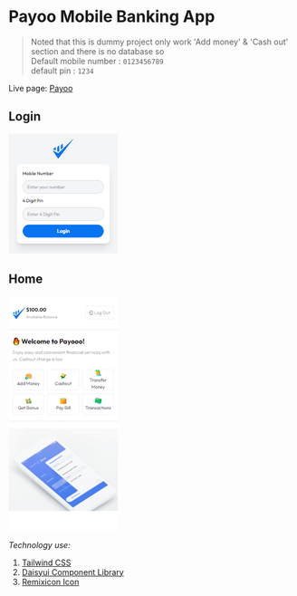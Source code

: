 # Payoo Mobile Banking App
> Noted that this is dummy project only work 'Add money' & 'Cash out' section and there is no database so <br>Default mobile number : `0123456789` <br> default pin : `1234`

Live page: [Payoo](#)

## Login
![Login page Screenshot](./assets/readme/login.PNG)
## Home
![Home page Screenshot](./assets/readme/home.PNG)

_Technology use:_
1. [Tailwind CSS](https://tailwindcss.com/docs/installation)
2. [Daisyui Component Library](https://daisyui.com/docs/install/)
3. [Remixicon Icon](https://remixicon.com/)
